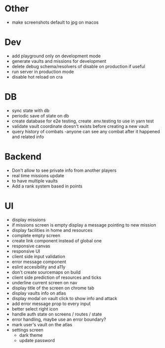 # Other

- make screenshots default to jpg on macos

# Dev

- add playground only on development mode
- generate vaults and missions for development
- delete debug schema/resolvers of disable on production if useful
- run server in production mode
- disable hot reload on cra

# DB

- sync state with db
- periodic save of state on db
- create database for e2e testing, create .env.testing to use in yarn test
- validate vault coordinate doesn't exists before creating a new vault
- query history of combats
  -anyone can see any combat after it happened and related info

# Backend

- Don't allow to see private info from another players
- real time missions update
- to have multiple vaults
- Add a rank system based in points

# UI

- display missions
- if missions screen is empty display a message pointing to new mission
- display facilities in home and resources
- complete empty screen
- create <a> link component instead of global one
- responsive canvas
- responsive UI
- client side input validation
- error message component
- eslint accesibility and a11y
- don't create sourcemaps on build
- client side prediction of resources and ticks
- underline current screen on nav
- display title of the screen on chrome tab
- display vaults info on atlas
- display modal on vault click to show info and attack
- add error message prop to every input
- better select right icon
- handle auth state on screens / routes / state
- error handling, maybe use an error boundary?
- mark user's vault on the atlas
- settings screen
  - dark theme
  - update password
